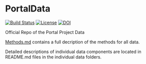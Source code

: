 # PortalData

[![Build Status](https://travis-ci.org/weecology/PortalData.svg?branch=master)](https://travis-ci.org/weecology/PortalData)
[![License](http://i.creativecommons.org/p/zero/1.0/88x31.png)](https://raw.githubusercontent.com/weecology/PortalData/master/LICENSE)
[![DOI](https://zenodo.org/badge/DOI/10.5281/zenodo.1215988.svg)](https://doi.org/10.5281/zenodo.1215988)

Official Repo of the Portal Project Data

[Methods.md](SiteandMethods/Methods.md) contains a full decription of the methods for all data.

Detailed descriptions of individual data components are located in README.md files in the individual data folders.
